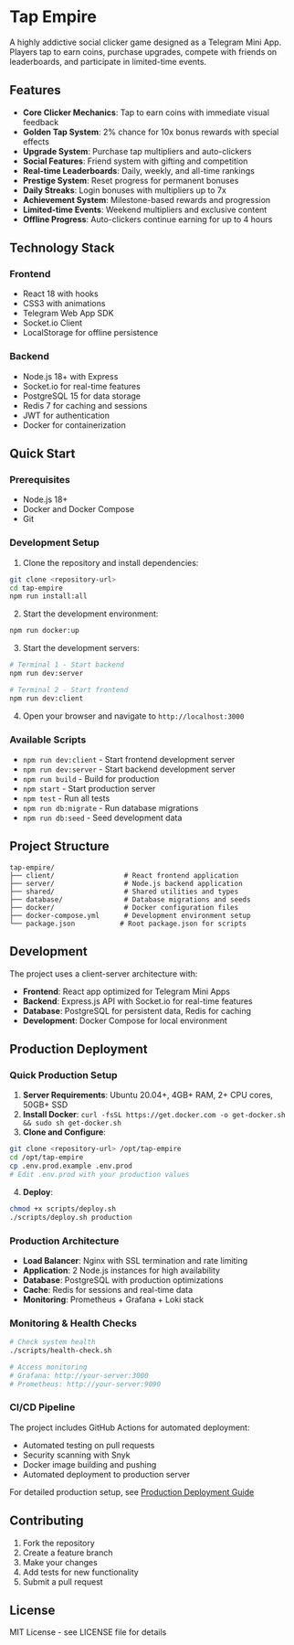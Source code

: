 # Tap Empire

A highly addictive social clicker game designed as a Telegram Mini App. Players tap to earn coins, purchase upgrades, compete with friends on leaderboards, and participate in limited-time events.

## Features

- **Core Clicker Mechanics**: Tap to earn coins with immediate visual feedback
- **Golden Tap System**: 2% chance for 10x bonus rewards with special effects
- **Upgrade System**: Purchase tap multipliers and auto-clickers
- **Social Features**: Friend system with gifting and competition
- **Real-time Leaderboards**: Daily, weekly, and all-time rankings
- **Prestige System**: Reset progress for permanent bonuses
- **Daily Streaks**: Login bonuses with multipliers up to 7x
- **Achievement System**: Milestone-based rewards and progression
- **Limited-time Events**: Weekend multipliers and exclusive content
- **Offline Progress**: Auto-clickers continue earning for up to 4 hours

## Technology Stack

### Frontend
- React 18 with hooks
- CSS3 with animations
- Telegram Web App SDK
- Socket.io Client
- LocalStorage for offline persistence

### Backend
- Node.js 18+ with Express
- Socket.io for real-time features
- PostgreSQL 15 for data storage
- Redis 7 for caching and sessions
- JWT for authentication
- Docker for containerization

## Quick Start

### Prerequisites
- Node.js 18+
- Docker and Docker Compose
- Git

### Development Setup

1. Clone the repository and install dependencies:
```bash
git clone <repository-url>
cd tap-empire
npm run install:all
```

2. Start the development environment:
```bash
npm run docker:up
```

3. Start the development servers:
```bash
# Terminal 1 - Start backend
npm run dev:server

# Terminal 2 - Start frontend
npm run dev:client
```

4. Open your browser and navigate to `http://localhost:3000`

### Available Scripts

- `npm run dev:client` - Start frontend development server
- `npm run dev:server` - Start backend development server
- `npm run build` - Build for production
- `npm start` - Start production server
- `npm test` - Run all tests
- `npm run db:migrate` - Run database migrations
- `npm run db:seed` - Seed development data

## Project Structure

```
tap-empire/
├── client/                 # React frontend application
├── server/                 # Node.js backend application
├── shared/                 # Shared utilities and types
├── database/               # Database migrations and seeds
├── docker/                 # Docker configuration files
├── docker-compose.yml      # Development environment setup
└── package.json           # Root package.json for scripts
```

## Development

The project uses a client-server architecture with:
- **Frontend**: React app optimized for Telegram Mini Apps
- **Backend**: Express.js API with Socket.io for real-time features
- **Database**: PostgreSQL for persistent data, Redis for caching
- **Development**: Docker Compose for local environment

## Production Deployment

### Quick Production Setup

1. **Server Requirements**: Ubuntu 20.04+, 4GB+ RAM, 2+ CPU cores, 50GB+ SSD
2. **Install Docker**: `curl -fsSL https://get.docker.com -o get-docker.sh && sudo sh get-docker.sh`
3. **Clone and Configure**:
```bash
git clone <repository-url> /opt/tap-empire
cd /opt/tap-empire
cp .env.prod.example .env.prod
# Edit .env.prod with your production values
```

4. **Deploy**:
```bash
chmod +x scripts/deploy.sh
./scripts/deploy.sh production
```

### Production Architecture

- **Load Balancer**: Nginx with SSL termination and rate limiting
- **Application**: 2 Node.js instances for high availability
- **Database**: PostgreSQL with production optimizations
- **Cache**: Redis for sessions and real-time data
- **Monitoring**: Prometheus + Grafana + Loki stack

### Monitoring & Health Checks

```bash
# Check system health
./scripts/health-check.sh

# Access monitoring
# Grafana: http://your-server:3000
# Prometheus: http://your-server:9090
```

### CI/CD Pipeline

The project includes GitHub Actions for automated deployment:
- Automated testing on pull requests
- Security scanning with Snyk
- Docker image building and pushing
- Automated deployment to production server

For detailed production setup, see [Production Deployment Guide](docs/production-deployment.md)

## Contributing

1. Fork the repository
2. Create a feature branch
3. Make your changes
4. Add tests for new functionality
5. Submit a pull request

## License

MIT License - see LICENSE file for details